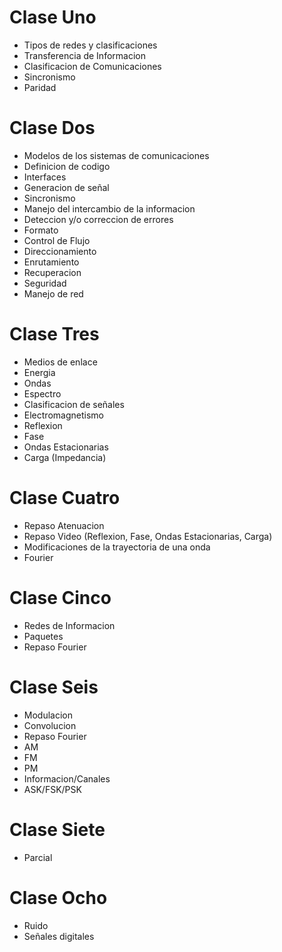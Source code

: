 # Clase Uno
* Tipos de redes y clasificaciones
* Transferencia de Informacion
* Clasificacion de Comunicaciones
* Sincronismo
* Paridad

# Clase Dos
* Modelos de los sistemas de comunicaciones
* Definicion de codigo
* Interfaces
* Generacion de señal
* Sincronismo
* Manejo del intercambio de la informacion
* Deteccion y/o correccion de errores
* Formato
* Control de Flujo
* Direccionamiento
* Enrutamiento
* Recuperacion
* Seguridad
* Manejo de red

# Clase Tres
* Medios de enlace
* Energia
* Ondas
* Espectro
* Clasificacion de señales
* Electromagnetismo
* Reflexion
* Fase
* Ondas Estacionarias
* Carga (Impedancia)

# Clase Cuatro
* Repaso Atenuacion
* Repaso Video (Reflexion, Fase, Ondas Estacionarias, Carga)
* Modificaciones de la trayectoria de una onda
* Fourier

# Clase Cinco
* Redes de Informacion
* Paquetes
* Repaso Fourier

# Clase Seis
* Modulacion
* Convolucion
* Repaso Fourier
* AM
* FM
* PM
* Informacion/Canales
* ASK/FSK/PSK

# Clase Siete
* Parcial

# Clase Ocho
* Ruido
* Señales digitales
